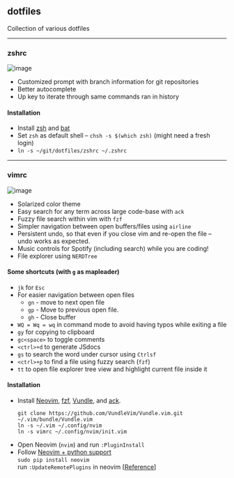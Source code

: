 ## dotfiles
Collection of various dotfiles

----
### zshrc
![image](https://user-images.githubusercontent.com/6790325/46727836-b2f44300-cc81-11e8-8227-97c9defe035e.png)
* Customized prompt with branch information for git repositories
* Better autocomplete
* Up key to iterate through same commands ran in history

#### Installation
* Install [zsh](https://github.com/robbyrussell/oh-my-zsh/wiki/Installing-ZSH) and [bat](https://github.com/sharkdp/bat#installation)
* Set `zsh` as default shell – `chsh -s $(which zsh)` (might need a fresh login)
* `ln -s ~/git/dotfiles/zshrc ~/.zshrc`

---
### vimrc
![image](https://user-images.githubusercontent.com/6790325/46729152-cead1880-cc84-11e8-9769-0549c82b86bf.png)  

* Solarized color theme
* Easy search for any term across large code-base with `ack`
* Fuzzy file search within vim with `fzf`
* Simpler navigation between open buffers/files using `airline`
* Persistent undo, so that even if you close vim and re-open the file – undo works as expected.
* Music controls for Spotify (including search) while you are coding!
* File explorer using `NERDTree`

#### Some shortcuts (with `g` as mapleader)
* `jk` for `Esc`
* For easier navigation between open files
  * `gn` - move to next open file
  * `gp` - Move to previous open file.
  * `gh` - Close buffer
* `WQ = Wq = wq` in command mode to avoid having typos while exiting a file
* `gy` for copying to clipboard
* `gc<space>` to toggle comments
* `<ctrl>+d` to generate JSdocs
* `gs` to search the word under cursor using `Ctrlsf`
* `<ctrl>+p` to find a file using fuzzy search (`fzf`)
* `tt` to open file explorer tree view and highlight current file inside it

#### Installation
* Install [Neovim](https://github.com/neovim/neovim/wiki/Installing-Neovim), [fzf](https://github.com/junegunn/fzf#installation), [Vundle](https://github.com/VundleVim/Vundle.vim), and [ack](https://beyondgrep.com/install/).
    ```   
    git clone https://github.com/VundleVim/Vundle.vim.git ~/.vim/bundle/Vundle.vim
    ln -s ~/.vim ~/.config/nvim
    ln -s vimrc ~/.config/nvim/init.vim
    ```
* Open Neovim (`nvim`) and run `:PluginInstall`
* Follow [Neovim + python support](https://github.com/zchee/deoplete-jedi/wiki/Setting-up-Python-for-Neovim)  
   `sudo pip install neovim`  
   run `:UpdateRemotePlugins` in neovim [[Reference](https://github.com/Shougo/deoplete.nvim)]
